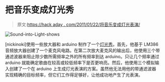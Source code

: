 # 把音乐变成灯光秀

> 原文:[https://hack aday . com/2011/01/22/将音乐变成灯光表演/](https://hackaday.com/2011/01/22/turning-music-into-a-light-show/)

![](../Images/9f73960839aec212bd5223e61761d2e4.png "Sound-into-Light-shows")

[nickinoki]使用一些放大器和 arduino 制作了一个[灯光秀](http://www.instructables.com/id/Sound-into-Light-shows/#step1)。首先，他基于 LM386 音频放大器创建了一个麦克风电路。在第二次放大麦克风的输出后，他使用三个带通滤波器来阻止除少数所需频率之外的所有频率到达 arduino。只让几个频率通过 arduino 就能确定歌曲在较高或较低频率下是否更响亮。然后，他使用三个模拟输入创建了一个在 arduino 上生成灯光表演的方案。虽然他无法用他的带通滤波器实现精确的目标频率，但它们工作得足够好，让他成功地产生了光表演。